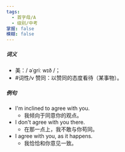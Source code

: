 ```yaml
---
tags:
  - 首字母/A
  - 级别/中考
掌握: false
模糊: false
---
```

##### 词义
- 美：/ əˈɡriː wɪð /；
- #词性/v  赞同：以赞同的态度看待（某事物）。
##### 例句
- I'm inclined to agree with you.
	- 我倾向于同意你的观点。
- I don't agree with you there.
	- 在那一点上，我不敢与你苟同。
- I agree with you, as it happens.
	- 我恰恰和你意见一致。
